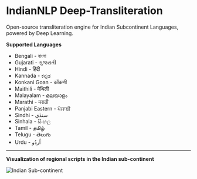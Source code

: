 # IndianNLP Deep-Transliteration

Open-source transliteration engine for Indian Subcontinent Languages, powered by Deep Learning.

**Supported Languages**

* Bengali - বাংলা
* Gujarati - ગુજરાતી
* Hindi - हिंदी
* Kannada - ಕನ್ನಡ
* Konkani Goan - कोंकणी
* Maithili - मैथिली
* Malayalam - മലയാളം
* Marathi - मराठी
* Panjabi Eastern - ਪੰਜਾਬੀ
* Sindhi - سنڌي‎
* Sinhala - සිංහල
* Tamil - தமிழ்
* Telugu - తెలుగు
* Urdu - اُردُو

---

**Visualization of regional scripts in the Indian sub-continent**

![Indian Sub-continent](https://upload.wikimedia.org/wikipedia/commons/7/77/States_of_South_Asia.png)
